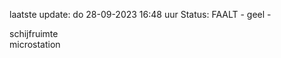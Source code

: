 laatste update: 
do 28-09-2023 16:48   uur 
Status: FAALT - geel - 
<div class="service Y">schijfruimte</div><div class="service Y">microstation</div>